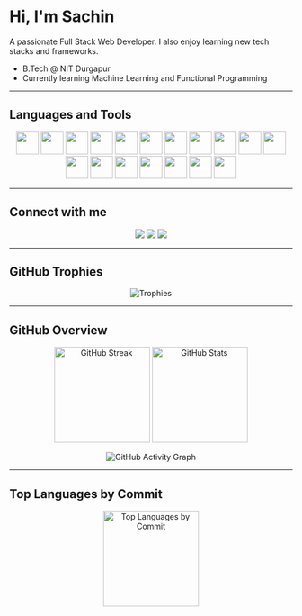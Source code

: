 # Hi, I'm Sachin  

A passionate Full Stack Web Developer. I also enjoy learning new tech stacks and frameworks.  

- B.Tech @ NIT Durgapur  
- Currently learning Machine Learning and Functional Programming  

---

## Languages and Tools  
<p align="center">
  <img src="https://cdn.jsdelivr.net/gh/devicons/devicon/icons/linux/linux-original.svg" width="40"/>
  <img src="https://cdn.jsdelivr.net/gh/devicons/devicon/icons/c/c-original.svg" width="40"/>
  <img src="https://cdn.jsdelivr.net/gh/devicons/devicon/icons/cplusplus/cplusplus-original.svg" width="40"/>
  <img src="https://cdn.jsdelivr.net/gh/devicons/devicon/icons/python/python-original.svg" width="40"/>
  <img src="https://cdn.jsdelivr.net/gh/devicons/devicon/icons/javascript/javascript-original.svg" width="40"/>
  <img src="https://cdn.jsdelivr.net/gh/devicons/devicon/icons/typescript/typescript-original.svg" width="40"/>
  <img src="https://cdn.jsdelivr.net/gh/devicons/devicon/icons/react/react-original.svg" width="40"/>
  <img src="https://cdn.jsdelivr.net/gh/devicons/devicon/icons/nextjs/nextjs-original.svg" width="40"/>
  <img src="https://cdn.jsdelivr.net/gh/devicons/devicon/icons/nodejs/nodejs-original.svg" width="40"/>
  <img src="https://cdn.jsdelivr.net/gh/devicons/devicon/icons/express/express-original.svg" width="40"/>
  <img src="https://cdn.jsdelivr.net/gh/devicons/devicon/icons/flask/flask-original.svg" width="40"/>
  <img src="https://cdn.jsdelivr.net/gh/devicons/devicon/icons/fastapi/fastapi-original.svg" width="40"/>
  <img src="https://cdn.jsdelivr.net/gh/devicons/devicon/icons/mongodb/mongodb-original.svg" width="40"/>
  <img src="https://cdn.jsdelivr.net/gh/devicons/devicon/icons/postgresql/postgresql-original.svg" width="40"/>
  <img src="https://cdn.jsdelivr.net/gh/devicons/devicon/icons/supabase/supabase-original.svg" width="40"/>
  <img src="https://cdn.jsdelivr.net/gh/devicons/devicon/icons/go/go-original.svg" width="40"/>
  <img src="https://cdn.jsdelivr.net/gh/devicons/devicon/icons/haskell/haskell-original.svg" width="40"/>
  <img src="https://cdn.jsdelivr.net/gh/devicons/devicon/icons/rust/rust-original.svg" width="40"/>
</p>

---

## Connect with me  
<p align="center">
  <a href="https://dev.to/sachinky09"><img src="https://img.shields.io/badge/Dev.to-0A0A0A?style=for-the-badge&logo=dev.to&logoColor=white"/></a>
  <a href="https://www.linkedin.com/in/sachin-kumar-yadav-10b3b8298/"><img src="https://img.shields.io/badge/LinkedIn-0077B5?style=for-the-badge&logo=linkedin&logoColor=white"/></a>
  <a href="https://www.instagram.com/s.achi.n__/"><img src="https://img.shields.io/badge/Instagram-E4405F?style=for-the-badge&logo=instagram&logoColor=white"/></a>
</p>

---

## GitHub Trophies  
<p align="center">
  <img src="https://github-profile-trophy.vercel.app/?username=sachinky09&theme=darkhub&no-frame=true&row=1&column=6" alt="Trophies"/>
</p>

---

## GitHub Overview  

<p align="center">
  <img src="https://streak-stats.vercel.app?user=sachinky09&theme=dark&hide_border=true" alt="GitHub Streak" height="170"/>
  <img src="https://github-profile-summary-cards.vercel.app/api/cards/stats?username=sachinky09&theme=gotham" alt="GitHub Stats" height="170"/>
</p>

<p align="center">
  <img src="https://github-readme-activity-graph.vercel.app/graph?username=sachinky09&theme=react-dark&hide_border=true" alt="GitHub Activity Graph"/>
</p>

---

## Top Languages by Commit  
<p align="center">
  <img src="https://github-profile-summary-cards.vercel.app/api/cards/most-commit-language?username=sachinky09&theme=gotham" height="170" alt="Top Languages by Commit"/>
</p>
